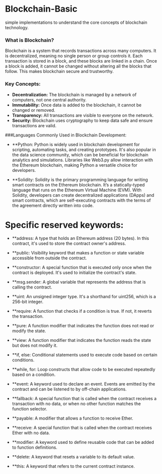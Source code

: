 # Blockchain-Basic 
simple implementations to understand the core concepts of blockchain technology. 

### What is Blockchain?

Blockchain is a system that records transactions across many computers. It is decentralized, meaning no single person or group controls it. Each transaction is stored in a block, and these blocks are linked in a chain. Once a block is added, it cannot be changed without altering all the blocks that follow. This makes blockchain secure and trustworthy.

### Key Concepts:
- **Decentralization:** The blockchain is managed by a network of computers, not one central authority.
- **Immutability:** Once data is added to the blockchain, it cannot be changed or removed.
- **Transparency:** All transactions are visible to everyone on the network.
- **Security:** Blockchain uses cryptography to keep data safe and ensure transactions are valid.

###Languages Commonly Used in Blockchain Development:
 
- **Python:
        Python is widely used in blockchain development for scripting, automating tasks, and creating prototypes. It's also popular in the data science community, which can be beneficial for blockchain analytics and simulations.
        Libraries like Web3.py allow interaction with the Ethereum blockchain, making Python a versatile choice for developers.

- **Solidity:
        Solidity is the primary programming language for writing smart contracts on the Ethereum blockchain. It’s a statically-typed language that runs on the Ethereum Virtual Machine (EVM).
        With Solidity, developers can create decentralized applications (DApps) and smart contracts, which are self-executing contracts with the terms of the agreement directly written into code.

# Specific reserved keywords:

- **address: A type that holds an Ethereum address (20 bytes). In this contract, it's used to store the contract owner's address.

- **public: Visibility keyword that makes a function or state variable accessible from outside the contract.

- **constructor: A special function that is executed only once when the contract is deployed. It's used to initialize the contract's state.

- **msg.sender: A global variable that represents the address that is calling the contract.

- **uint: An unsigned integer type. It's a shorthand for uint256, which is a 256-bit integer.

- **require: A function that checks if a condition is true. If not, it reverts the transaction.

- **pure: A function modifier that indicates the function does not read or modify the state.

- **view: A function modifier that indicates the function reads the state but does not modify it.

- **if, else: Conditional statements used to execute code based on certain conditions.

- **while, for: Loop constructs that allow code to be executed repeatedly based on a condition.

- **event: A keyword used to declare an event. Events are emitted by the contract and can be listened to by off-chain applications.

- **fallback: A special function that is called when the contract receives a transaction with no data, or when no other function matches the function selector.

- **payable: A modifier that allows a function to receive Ether.

- **receive: A special function that is called when the contract receives Ether with no data.

- **modifier: A keyword used to define reusable code that can be added to function definitions.

- **delete: A keyword that resets a variable to its default value.

- **this: A keyword that refers to the current contract instance.
